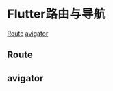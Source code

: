 <!--
 * @Author: tangdaoyong
 * @Date: 2021-05-27 11:10:36
 * @LastEditors: tangdaoyong
 * @LastEditTime: 2021-05-27 11:11:34
 * @Description: Flutter路由与导航
-->
# Flutter路由与导航

[Route](https://api.flutter.dev/flutter/widgets/Route-class.html)
[avigator](https://api.flutter.dev/flutter/widgets/Navigator-class.html)
## Route


## avigator